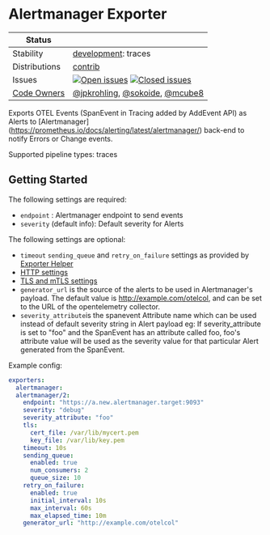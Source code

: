 # Alertmanager Exporter
<!-- status autogenerated section -->
| Status        |           |
| ------------- |-----------|
| Stability     | [development]: traces   |
| Distributions | [contrib] |
| Issues        | [![Open issues](https://img.shields.io/github/issues-search/open-telemetry/opentelemetry-collector-contrib?query=is%3Aissue%20is%3Aopen%20label%3Aexporter%2Falertmanager%20&label=open&color=orange&logo=opentelemetry)](https://github.com/open-telemetry/opentelemetry-collector-contrib/issues?q=is%3Aopen+is%3Aissue+label%3Aexporter%2Falertmanager) [![Closed issues](https://img.shields.io/github/issues-search/open-telemetry/opentelemetry-collector-contrib?query=is%3Aissue%20is%3Aclosed%20label%3Aexporter%2Falertmanager%20&label=closed&color=blue&logo=opentelemetry)](https://github.com/open-telemetry/opentelemetry-collector-contrib/issues?q=is%3Aclosed+is%3Aissue+label%3Aexporter%2Falertmanager) |
| [Code Owners](https://github.com/open-telemetry/opentelemetry-collector-contrib/blob/main/CONTRIBUTING.md#becoming-a-code-owner)    | [@jpkrohling](https://www.github.com/jpkrohling), [@sokoide](https://www.github.com/sokoide), [@mcube8](https://www.github.com/mcube8) |

[development]: https://github.com/open-telemetry/opentelemetry-collector#development
[contrib]: https://github.com/open-telemetry/opentelemetry-collector-releases/tree/main/distributions/otelcol-contrib
<!-- end autogenerated section -->

Exports OTEL Events (SpanEvent in Tracing added by AddEvent API) as Alerts to [Alertmanager] (https://prometheus.io/docs/alerting/latest/alertmanager/) back-end to notify Errors or Change events.

Supported pipeline types: traces

## Getting Started

The following settings are required:

- `endpoint` : Alertmanager endpoint to send events
- `severity` (default info): Default severity for Alerts


The following settings are optional:

- `timeout` `sending_queue` and `retry_on_failure` settings as provided by [Exporter Helper](https://github.com/open-telemetry/opentelemetry-collector/tree/main/exporter/exporterhelper#configuration)
- [HTTP settings](https://github.com/open-telemetry/opentelemetry-collector/blob/main/config/confighttp/README.md)
- [TLS and mTLS settings](https://github.com/open-telemetry/opentelemetry-collector/blob/main/config/configtls/README.md)
- `generator_url` is the source of the alerts to be used in Alertmanager's payload. The default value is <http://example.com/otelcol>, and can be set to the URL of the opentelemetry collector. 
- `severity_attribute`is the spanevent Attribute name which can be used instead of default severity string in Alert payload
   eg: If severity_attribute is set to "foo" and the SpanEvent has an attribute called foo, foo's attribute value will be used as the severity value for that particular Alert generated from the SpanEvent.



Example config:

```yaml
exporters:
  alertmanager:
  alertmanager/2:
    endpoint: "https://a.new.alertmanager.target:9093"
    severity: "debug"
    severity_attribute: "foo"
    tls:
      cert_file: /var/lib/mycert.pem
      key_file: /var/lib/key.pem
    timeout: 10s
    sending_queue:
      enabled: true
      num_consumers: 2
      queue_size: 10
    retry_on_failure:
      enabled: true
      initial_interval: 10s
      max_interval: 60s
      max_elapsed_time: 10m
    generator_url: "http://example.com/otelcol"
```